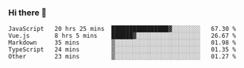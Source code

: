 ### Hi there 👋

<!--
**xin-code/Xin-code** is a ✨ _special_ ✨ repository because its `README.md` (this file) appears on your GitHub profile.

Here are some ideas to get you started:
<!--START_SECTION:waka-->
```text
JavaScript   20 hrs 25 mins  ████████████████▓░░░░░░░░   67.30 % 
Vue.js       8 hrs 5 mins    ██████▓░░░░░░░░░░░░░░░░░░   26.67 % 
Markdown     35 mins         ▒░░░░░░░░░░░░░░░░░░░░░░░░   01.98 % 
TypeScript   24 mins         ▒░░░░░░░░░░░░░░░░░░░░░░░░   01.35 % 
Other        23 mins         ▒░░░░░░░░░░░░░░░░░░░░░░░░   01.27 % 
```
<!--END_SECTION:waka-->
